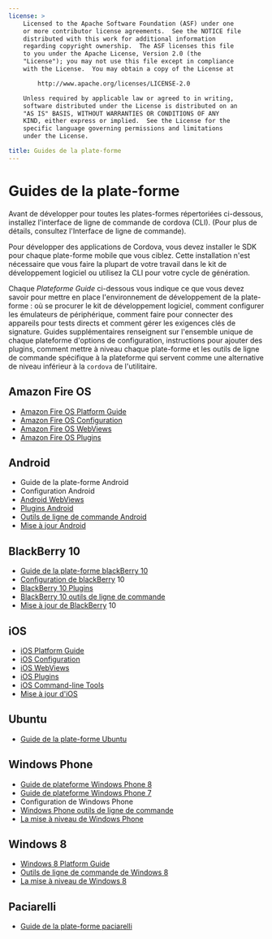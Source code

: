 ```yaml
---
license: >
    Licensed to the Apache Software Foundation (ASF) under one
    or more contributor license agreements.  See the NOTICE file
    distributed with this work for additional information
    regarding copyright ownership.  The ASF licenses this file
    to you under the Apache License, Version 2.0 (the
    "License"); you may not use this file except in compliance
    with the License.  You may obtain a copy of the License at

        http://www.apache.org/licenses/LICENSE-2.0

    Unless required by applicable law or agreed to in writing,
    software distributed under the License is distributed on an
    "AS IS" BASIS, WITHOUT WARRANTIES OR CONDITIONS OF ANY
    KIND, either express or implied.  See the License for the
    specific language governing permissions and limitations
    under the License.

title: Guides de la plate-forme
---
```


# Guides de la plate-forme

Avant de développer pour toutes les plates-formes répertoriées ci-dessous, installez l'interface de ligne de commande de cordova (CLI). (Pour plus de détails, consultez l'Interface de ligne de commande).

Pour développer des applications de Cordova, vous devez installer le SDK pour chaque plate-forme mobile que vous ciblez. Cette installation n'est nécessaire que vous faire la plupart de votre travail dans le kit de développement logiciel ou utilisez la CLI pour votre cycle de génération.

Chaque *Plateforme Guide* ci-dessous vous indique ce que vous devez savoir pour mettre en place l'environnement de développement de la plate-forme : où se procurer le kit de développement logiciel, comment configurer les émulateurs de périphérique, comment faire pour connecter des appareils pour tests directs et comment gérer les exigences clés de signature. Guides supplémentaires renseignent sur l'ensemble unique de chaque plateforme d'options de configuration, instructions pour ajouter des plugins, comment mettre à niveau chaque plate-forme et les outils de ligne de commande spécifique à la plateforme qui servent comme une alternative de niveau inférieur à la `cordova` de l'utilitaire.

## Amazon Fire OS

*   [Amazon Fire OS Platform Guide](amazonfireos/index.html)
*   [Amazon Fire OS Configuration](amazonfireos/config.html)
*   [Amazon Fire OS WebViews](amazonfireos/webview.html)
*   [Amazon Fire OS Plugins](amazonfireos/plugin.html)

## Android

*   Guide de la plate-forme Android
*   Configuration Android
*   [Android WebViews](android/webview.html)
*   [Plugins Android](android/plugin.html)
*   [Outils de ligne de commande Android](android/tools.html)
*   [Mise à jour Android](android/upgrading.html)

## BlackBerry 10

*   [Guide de la plate-forme blackBerry 10](blackberry10/index.html)
*   [Configuration de blackBerry](blackberry/config.html) 10
*   [BlackBerry 10 Plugins](blackberry10/plugin.html)
*   [BlackBerry 10 outils de ligne de commande](blackberry10/tools.html)
*   [Mise à jour de BlackBerry](blackberry/upgrading.html) 10

## iOS

*   [iOS Platform Guide](ios/index.html)
*   [iOS Configuration](ios/config.html)
*   [iOS WebViews](ios/webview.html)
*   [iOS Plugins](ios/plugin.html)
*   [iOS Command-line Tools](ios/tools.html)
*   [Mise à jour d'iOS](ios/upgrading.html)

## Ubuntu

*   [Guide de la plate-forme Ubuntu](ubuntu/index.html)

## Windows Phone

*   [Guide de plateforme Windows Phone 8](wp8/index.html)
*   [Guide de plateforme Windows Phone 7](wp7/index.html)
*   Configuration de Windows Phone
*   [Windows Phone outils de ligne de commande](wp8/tools.html)
*   [La mise à niveau de Windows Phone](wp8/upgrading.html)

## Windows 8

*   [Windows 8 Platform Guide](win8/index.html)
*   [Outils de ligne de commande de Windows 8](win8/tools.html)
*   [La mise à niveau de Windows 8](win8/upgrading.html)

## Paciarelli

*   [Guide de la plate-forme paciarelli](tizen/index.html)
